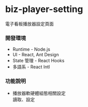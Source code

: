 # biz-player-setting

電子看板播放器設定頁面

### 開發環境

  - Runtime - Node.js
  - UI - React, Ant Design
  - State 管理 - React Hooks
  - 多語系 - React Intl

### 功能說明

- 播放器軟硬體組態相關設定<br>
  讀取、設定<br>
